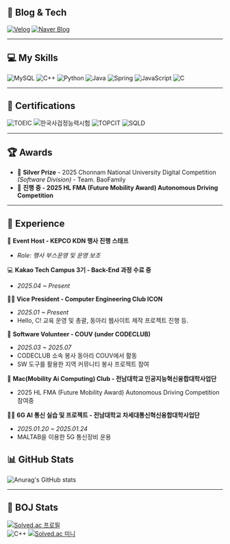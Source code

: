 ## 🔗 Blog & Tech

[![Velog](https://img.shields.io/badge/Velog-20C997?style=for-the-badge&logo=velog&logoColor=white)](https://velog.io/@awdr1057/posts)
[![Naver Blog](https://img.shields.io/badge/Naver_Blog-03C75A?style=for-the-badge&logo=naver&logoColor=white)](https://blog.naver.com/starchange1)

---

## 💻 My Skills

![MySQL](https://img.shields.io/badge/MySQL-4479A1?style=flat-square&logo=MySQL&logoColor=white)
![C++](https://img.shields.io/badge/C++-00599C?style=flat-square&logo=C%2B%2B&logoColor=white)
![Python](https://img.shields.io/badge/Python-3776AB?style=flat-square&logo=Python&logoColor=white)
![Java](https://img.shields.io/badge/Java-%23007396.svg?style=flat-square&logo=openjdk&logoColor=white)
![Spring](https://img.shields.io/badge/Spring-6DB33F?style=flat-square&logo=Spring&logoColor=white)
![JavaScript](https://img.shields.io/badge/JavaScript-F7DF1E?style=flat-square&logo=JavaScript&logoColor=black)
![C](https://img.shields.io/badge/C-%2300599C.svg?style=flat-square&logo=c&logoColor=white)

---

## 📜 Certifications

![TOEIC](https://img.shields.io/badge/TOEIC-895점-1a73e8?style=flat-square&logoColor=white)
![한국사검정능력시험](https://img.shields.io/badge/한국사검정능력시험-1급-8a2be2?style=flat-square&logoColor=white)
![TOPCIT](https://img.shields.io/badge/TOPCIT-LEVEL3-ef6c00?style=flat-square&logoColor=white)
![SQLD](https://img.shields.io/badge/SQLD-4479A1?style=flat-square&logo=MySQL&logoColor=white)

---

## 🏆 Awards

- 🥈 **Silver Prize** - 2025 Chonnam National University Digital Competition *(Software Division)* - Team. BaoFamily  
- 🚗 **진행 중 - 2025 HL FMA (Future Mobility Award) Autonomous Driving Competition**
---

## 💼 Experience

🎤 **Event Host - KEPCO KDN 행사 진행 스태프**
  - *Role: 행사 부스운영 및 운영 보조*

💻 **Kakao Tech Campus 3기 - Back-End 과정 수료 중**
  - *2025.04 ~ Present*  

🧑‍💻 **Vice President - Computer Engineering Club ICON**
  - *2025.01 ~ Present*
  - Hello, C! 교육 운영 및 총괄, 동아리 웹사이트 제작 프로젝트 진행 등.
    
🤝 **Software Volunteer - COUV (under CODECLUB)**
- *2025.03 ~ 2025.07*
- CODECLUB 소속 봉사 동아리 COUV에서 활동
- SW 도구를 활용한 지역 커뮤니티 봉사 프로젝트 참여

🚗 **Mac(Mobility Ai Computing) Club - 전남대학교 인공지능혁신융합대학사업단**
  - 2025 HL FMA (Future Mobility Award) Autonomous Driving Competition 참여중

🧑‍💻 **6G AI 통신 실습 및 프로젝트 - 전남대학교 차세대통신혁신융합대학사업단**
  - *2025.01.20 ~ 2025.01.24*
  - MALTAB을 이용한 5G 통신장비 운용

 
    
## 📊 GitHub Stats

![Anurag's GitHub stats](https://github-readme-stats.vercel.app/api?username=kchan1057&show_icons=true&theme=radical)

---

## 🧠 BOJ Stats

[![Solved.ac 프로필](http://mazassumnida.wtf/api/v2/generate_badge?boj=awdr1057)](https://solved.ac/awdr1057)  
![C++](https://img.shields.io/badge/C++-00599C?style=flat-square&logo=C%2B%2B&logoColor=white) [![Solved.ac 미니](http://mazassumnida.wtf/api/mini/generate_badge?boj=awdr1057)](https://solved.ac/awdr1057)
